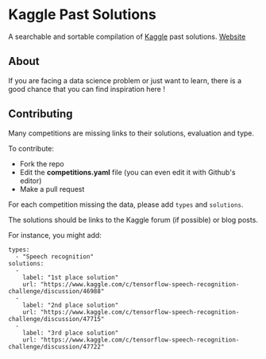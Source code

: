 # Kaggle Past Solutions
A searchable and sortable compilation of [Kaggle](https://www.kaggle.com/) past solutions. [Website](http://ndres.me/kaggle-past-solutions/)

## About
If you are facing a data science problem or just want to learn, there is a good chance that you can find inspiration here !

## Contributing
Many competitions are missing links to their solutions, evaluation and type.

To contribute:
 - Fork the repo
 - Edit the **competitions.yaml** file (you can even edit it with Github's editor)
 - Make a pull request

For each competition missing the data, please add `types` and `solutions`.

The solutions should be links to the Kaggle forum (if possible) or blog posts.

For instance, you might add:

    types:
      - "Speech recognition"
    solutions:
      -
        label: "1st place solution"
        url: "https://www.kaggle.com/c/tensorflow-speech-recognition-challenge/discussion/46988"
      -
        label: "2nd place solution"
        url: "https://www.kaggle.com/c/tensorflow-speech-recognition-challenge/discussion/47715"
      -
        label: "3rd place solution"
        url: "https://www.kaggle.com/c/tensorflow-speech-recognition-challenge/discussion/47722"

